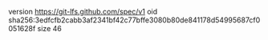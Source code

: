 version https://git-lfs.github.com/spec/v1
oid sha256:3edfcfb2cabb3af2341bf42c77bffe3080b80de841178d54995687cf0051628f
size 46

